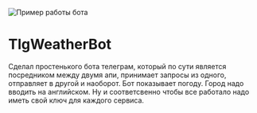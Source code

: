 ![Пример работы бота](https://user-images.githubusercontent.com/82760431/120681931-563e9a00-c4b5-11eb-831e-745dde89914f.png)
# TlgWeatherBot
Сделал простенького бота телеграм, который по сути является посредником между двумя апи, принимает запросы из одного, отправляет в другой и наоборот.
Бот показывает погоду. 
Город надо вводить на английском. 
Ну и соответсвенно чтобы все работало надо иметь свой ключ для каждого сервиса.
